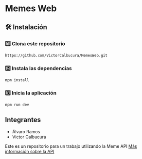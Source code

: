 
# Memes Web

## 🛠 Instalación

### 1️⃣ Clona este repositorio

   ```bash
   https://github.com/VictorCalbucura/MemesWeb.git
   ```

### 2️⃣ Instala las dependencias

   ```bash
   npm install
   ```

### 3️⃣ Inicia la aplicación

   ```bash
   npm run dev
   ```

## Integrantes
  
- Álvaro Ramos
- Victor Calbucura

Este es un repositorio para un trabajo utilizando la Meme API
[Más información sobre la API](https://memes-api.grye.org/docs#)
